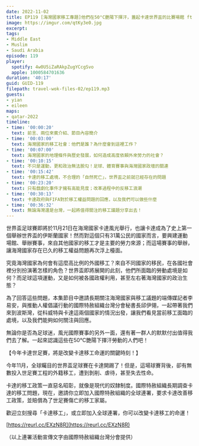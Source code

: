 ```yaml
---
date: 2022-11-02
title: EP119 [海灣國家移工專題]他們在50°C艷陽下揮汗，蓋起卡達世界盃的比賽場館 ft. 端傳媒記者 李易安 & 國際特赦組織台灣分會秘書長 邱伊翎
image: https://imgur.com/qtKy3e0.jpg
excerpt: 
tags:
- Middle East
- Muslim
- Saudi Arabia
episode: 119
player:
  spotify: 4w0U5iZaRAkpZugYCcgSvo
  apple: 1000584701636
duration: '40:17'
guid: GUID-119
filepath: travel-wok-files-02/ep119.mp3
guests:
- yian
- eileen
maps:
- qatar-2022
timeline:
- time: '00:00:20'
  text: 前言、兩位來賓介紹、節目內容簡介
- time: '00:03:00'
  text: 海灣國家的移工社會：他們是誰？為什麼會到這裡工作？
- time: '00:07:00'
  text: 海灣國家的地理條件與歷史發展，如何造成高度依賴外來勞力的社會？
- time: '00:10:15'
  text: 不只是運動，更和政治無法脫勾！足球、體育賽事與海灣國家政壇的關連
- time: '00:15:42'
  text: 卡達的移工處境，不合理的「自然死亡」，世界盃之前就已經存在的問題
- time: '00:23:20'
  text: 只有戲劇化事件才擁有高能見度；改革過程中的反移工浪潮
- time: '00:30:13'
  text: 卡達政府與FIFA對於移工權益問題的回應，以及我們可以做些什麼
- time: '00:36:32'
  text: 無論海灣還是台灣，一起將值得關注的移工議題分享出去！
---
```

世界盃足球賽即將於11月21日在海灣國家卡達風光舉行，也讓卡達成為了史上第一個舉辦世界盃的伊斯蘭國家！然而對這個只有31萬公民的國家而言，要興建運動場館、舉辦賽事，來自其他國家的移工才是主要的勞力來源；而這場賽事的舉辦，讓海灣國家存在已久的移工權益問題再次浮上檯面。

究竟海灣國家為何會有這麼高比例的外國移工？來自不同國家的移民，在各國社會裡分別扮演著怎樣的角色？世界盃即將展開的此刻，他們所面臨的勞動處境是如何？而足球這項運動，又是如何被各國政權利用，甚至左右著海灣國家的政治生態？

為了回答這些問題，本集節目中邀請長期關注海灣國家與移工議題的端傳媒記者李易安，與推動人權倡議行動的國際特赦組織台灣分會秘書長邱伊翎，一起帶著我們來到波斯灣，從科威特與卡達這兩個國家的情況出發，讓我們看見當前移工面臨的處境，以及我們能夠如何關注與回應。

無論你是否為足球迷，風光國際賽事的另外一面，還有著一群人的默默付出值得我們去了解。一起來認識這些在50°C艷陽下揮汗勞動的人們吧！

【今年卡達世足賽，將是改變卡達移工命運的關鍵時刻！】

今年11月，全球矚目的世界盃足球賽在卡達開踢了！但是，這場球賽背後，卻有無數投入世足賽工程的外籍移工，遭到剝削、虐待，甚至失去性命。

卡達的移工政策一直惡名昭彰，就像是現代的奴隸制度。國際特赦組織長期調查卡達的移工問題，現在，邀請你立即加入國際特赦組織的全球連署，要求卡達改善移工政策，並賠償為了世足賽傷亡的移工家屬。

歡迎立刻搜尋「卡達移工」，或立即加入全球連署，你可以改變卡達移工的命運！

[https://reurl.cc/EXzN8R](https://reurl.cc/EXzN8R)

（以上連署活動宣傳文字由國際特赦組織台灣分會提供）
